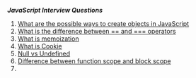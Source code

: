 
***JavaScript Interview Questions***

1. [What are the possible ways to create objects in JavaScript](What%20are%20the%20possible%20ways%20to%20create%20objects%20in%20JavaScript.md)
2. [What is the difference between == and === operators](What%20is%20the%20difference%20between%20%3D%3D%20and%20%3D%3D%3D%20operators.md)
3. [What is memoization](What%20is%20memoization.md)
4. [What is Cookie](What%20is%20Cookie.md)
5. [Null vs Undefined](Null%20vs%20Undefined.md)
6. [Difference between function scope and block scope](Difference%20between%20function%20scope%20and%20block%20scope.md)
7.  
